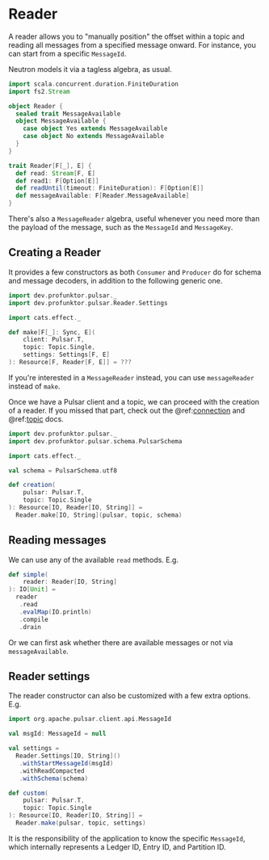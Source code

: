 # Reader

A reader allows you to "manually position" the offset within a topic and reading all messages from a specified message onward. For instance, you can start from a specific `MessageId`.

Neutron models it via a tagless algebra, as usual.

```scala mdoc:compile-only
import scala.concurrent.duration.FiniteDuration
import fs2.Stream

object Reader {
  sealed trait MessageAvailable
  object MessageAvailable {
    case object Yes extends MessageAvailable
    case object No extends MessageAvailable
  }
}

trait Reader[F[_], E] {
  def read: Stream[F, E]
  def read1: F[Option[E]]
  def readUntil(timeout: FiniteDuration): F[Option[E]]
  def messageAvailable: F[Reader.MessageAvailable]
}
```

There's also a `MessageReader` algebra, useful whenever you need more than the payload of the message, such as the `MessageId` and `MessageKey`.

## Creating a Reader

It provides a few constructors as both `Consumer` and `Producer` do for schema and message decoders, in addition to the following generic one.

```scala mdoc:compile-only
import dev.profunktor.pulsar._
import dev.profunktor.pulsar.Reader.Settings

import cats.effect._

def make[F[_]: Sync, E](
    client: Pulsar.T,
    topic: Topic.Single,
    settings: Settings[F, E]
): Resource[F, Reader[F, E]] = ???
```

If you're interested in a `MessageReader` instead, you can use `messageReader` instead of `make`.

Once we have a Pulsar client and a topic, we can proceed with the creation of a reader. If you missed that part, check out the @ref:[connection](../reference/Connection.md) and @ref:[topic](../reference/Topic.md) docs.

```scala mdoc
import dev.profunktor.pulsar._
import dev.profunktor.pulsar.schema.PulsarSchema

import cats.effect._

val schema = PulsarSchema.utf8

def creation(
    pulsar: Pulsar.T,
    topic: Topic.Single
): Resource[IO, Reader[IO, String]] =
  Reader.make[IO, String](pulsar, topic, schema)
```

## Reading messages

We can use any of the available `read` methods. E.g.

```scala mdoc
def simple(
    reader: Reader[IO, String]
): IO[Unit] =
  reader
   .read
   .evalMap(IO.println)
   .compile
   .drain
```

Or we can first ask whether there are available messages or not via `messageAvailable`.

## Reader settings

The reader constructor can also be customized with a few extra options. E.g.

```scala mdoc
import org.apache.pulsar.client.api.MessageId

val msgId: MessageId = null

val settings =
  Reader.Settings[IO, String]()
   .withStartMessageId(msgId)
   .withReadCompacted
   .withSchema(schema)

def custom(
    pulsar: Pulsar.T,
    topic: Topic.Single
): Resource[IO, Reader[IO, String]] =
  Reader.make(pulsar, topic, settings)
```

It is the responsibility of the application to know the specific `MessageId`, which internally represents a Ledger ID, Entry ID, and Partition ID.
